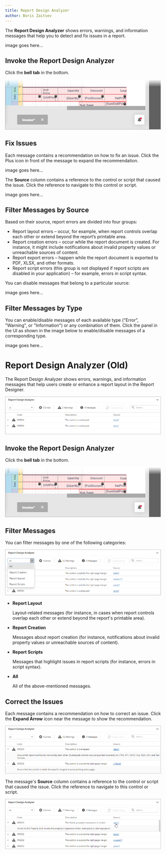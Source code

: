 ```yaml
---
title: Report Design Analyzer
author: Boris Zaitsev
---
```


The **Report Design Analyzer** shows errors, warnings, and information messages that help you to detect and fix issues in a report.

image goes here...

## Invoke the Report Design Analyzer

Click the **bell tab** in the bottom.

![](../../../../images/eurd-web-report-design-analyzer-invoke-with-bell.png)

## Fix Issues

Each message contains a recommendation on how to fix an issue. Click the Plus icon in front of the message to expand the recommendation.

image goes here...

The **Source** column contains a reference to the control or script that caused the issue. Click the reference to navigate to this control or script.

image goes here...

## Filter Messages by Source

Based on their source, report errors are divided into four groups:

* Report layout errors – occur, for example, when report controls overlap each other or extend beyond the report’s printable area.
* Report creation errors – occur while the report document is created. For instance, it might include notifications about invalid property values or unreachable sources of content.
* Report export errors – happen while the report document is exported to PDF, XLSX, and other formats.
* Report script errors (this group is not displayed if report scripts are disabled in your application) – for example, errors in script syntax.

You can disable messages that belong to a particular source:

image goes here...

## Filter Messages by Type

You can enable/disable messages of each available type ("Error", "Warning", or "Information") or any combination of them. Click the panel in the UI as shown in the image below to enable/disable messages of a corresponding type.

image goes here...

# Report Design Analyzer (Old)

The Report Design Analyzer shows errors, warnings, and information messages that help users create or enhance a report layout in the Report Designer.

![](../../../../images/eurd-web-report-design-analyzer.png)

## Invoke the Report Design Analyzer

Click the **bell tab** in the bottom.

![](../../../../images/eurd-web-report-design-analyzer-invoke-with-bell.png)

## Filter Messages

You can filter messages by one of the following categories:

![](../../../../images/eurd-web-report-design-analyzer-filter-messages.png)

* **Report Layout**

    Layout-related messages (for instance, in cases when report controls overlap each other or extend beyond the report's printable area).

* **Report Creation**

    Messages about report creation (for instance, notifications about invalid property values or unreachable sources of content).

* **Report Scripts**

    Messages that highlight issues in report scripts (for instance, errors in script syntax).

* **All**

    All of the above-mentioned messages.

## Correct the Issues

Each message contains a recommendation on how to correct an issue. Click the **Expand Arrow** icon near the message to show the recommendation.

![](../../../../images/eurd-web-report-design-analyzer-expand-message.png)

The message's **Source** column contains a reference to the control or script that caused the issue. Click the reference to navigate to this control or script.

![](../../../../images/eurd-web-report-design-analyzer-navigate-to-control.png)
